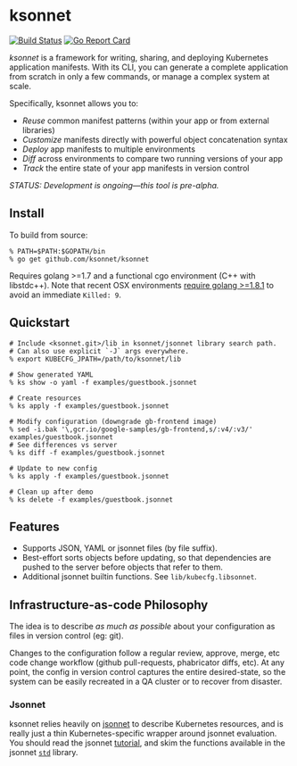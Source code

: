 # ksonnet

[![Build Status](https://travis-ci.org/ksonnet/ksonnet.svg?branch=master)](https://travis-ci.org/ksonnet/ksonnet)
[![Go Report Card](https://goreportcard.com/badge/github.com/ksonnet/ksonnet)](https://goreportcard.com/report/github.com/ksonnet/ksonnet)

*ksonnet* is a framework for writing, sharing, and deploying Kubernetes application manifests. With its CLI, you can generate a complete application from scratch in only a few commands, or manage a complex system at scale.

Specifically, ksonnet allows you to:
* *Reuse* common manifest patterns (within your app or from external libraries)
* *Customize* manifests directly with powerful object concatenation syntax
* *Deploy* app manifests to multiple environments
* *Diff* across environments to compare two running versions of your app
* *Track* the entire state of your app manifests in version control

*STATUS: Development is ongoing—this tool is pre-alpha.*

## Install

To build from source:

```console
% PATH=$PATH:$GOPATH/bin
% go get github.com/ksonnet/ksonnet
```

Requires golang >=1.7 and a functional cgo environment (C++ with libstdc++).
Note that recent OSX environments
[require golang >=1.8.1](https://github.com/golang/go/issues/19734) to
avoid an immediate `Killed: 9`.

## Quickstart

```console
# Include <ksonnet.git>/lib in ksonnet/jsonnet library search path.
# Can also use explicit `-J` args everywhere.
% export KUBECFG_JPATH=/path/to/ksonnet/lib

# Show generated YAML
% ks show -o yaml -f examples/guestbook.jsonnet

# Create resources
% ks apply -f examples/guestbook.jsonnet

# Modify configuration (downgrade gb-frontend image)
% sed -i.bak '\,gcr.io/google-samples/gb-frontend,s/:v4/:v3/' examples/guestbook.jsonnet
# See differences vs server
% ks diff -f examples/guestbook.jsonnet

# Update to new config
% ks apply -f examples/guestbook.jsonnet

# Clean up after demo
% ks delete -f examples/guestbook.jsonnet
```

## Features

- Supports JSON, YAML or jsonnet files (by file suffix).
- Best-effort sorts objects before updating, so that dependencies are
  pushed to the server before objects that refer to them.
- Additional jsonnet builtin functions. See `lib/kubecfg.libsonnet`.

## Infrastructure-as-code Philosophy

The idea is to describe *as much as possible* about your configuration
as files in version control (eg: git).

Changes to the configuration follow a regular review, approve, merge,
etc code change workflow (github pull-requests, phabricator diffs,
etc).  At any point, the config in version control captures the entire
desired-state, so the system can be easily recreated in a QA cluster
or to recover from disaster.

### Jsonnet

ksonnet relies heavily on [jsonnet](http://jsonnet.org/) to describe
Kubernetes resources, and is really just a thin Kubernetes-specific
wrapper around jsonnet evaluation.  You should read the jsonnet
[tutorial](http://jsonnet.org/docs/tutorial.html), and skim the functions available in the jsonnet [`std`](http://jsonnet.org/docs/stdlib.html)
library.
